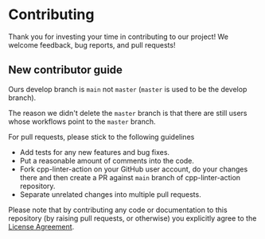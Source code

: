 # Contributing

Thank you for investing your time in contributing to our project! We welcome feedback, bug reports, and pull requests!

## New contributor guide

Ours develop branch is `main` not `master` (`master` is used to be the develop branch).

The reason we didn't delete the `master` branch is that there are still users whose workflows point to the `master` branch.

For pull requests, please stick to the following guidelines

* Add tests for any new features and bug fixes.
* Put a reasonable amount of comments into the code.
* Fork cpp-linter-action on your GitHub user account, do your changes there and then create a PR against `main` branch of cpp-linter-action repository.
* Separate unrelated changes into multiple pull requests.


Please note that by contributing any code or documentation to this repository (by raising pull requests, or otherwise) you explicitly agree to the [License Agreement](LICENSE).
